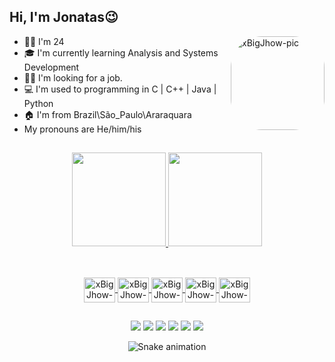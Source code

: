 ## Hi, I'm Jonatas😉

- 👴🏻 I'm 24<img align="right" alt="xBigJhow-pic" height="150" style="border-radius:50px;" src="https://media.discordapp.net/attachments/815602431236505670/988117227180003478/Desktop.gif?width=671&height=671"/>
- 🎓 I'm currently learning Analysis and Systems Development 
- 🕵️‍♂️ I'm looking for a job.
- 💻 I'm used to programming in C | C++ | Java | Python
- 🏠 I'm from Brazil\São_Paulo\Araraquara
- My pronouns are He/him/his


##
<div align="center">
  <a href="https://github.com/xBigJhow">
  <img height="150em" src="https://github-readme-stats.vercel.app/api?username=xBigJhow&show_icons=true&theme=tokyonight&include_all_commits=true&count_private=true"/>
  <img height="150em" src="https://github-readme-stats.vercel.app/api/top-langs/?username=xBigJhow&layout=compact&langs_count=4&theme=tokyonight"/>
</div>

##

<div style="display: inline_block" align="center"><br>
  <img align="center" alt="xBigJhow-Py" height="40" width="50" src="https://cdn.jsdelivr.net/gh/devicons/devicon/icons/python/python-original.svg">
  <img align="center" alt="xBigJhow-Py" height="40" width="50" src="https://cdn.jsdelivr.net/gh/devicons/devicon/icons/jupyter/jupyter-original.svg">
  <img align="center" alt="xBigJhow-Py" height="40" width="50" src="https://cdn.jsdelivr.net/gh/devicons/devicon/icons/c/c-original.svg">
  <img align="center" alt="xBigJhow-Py" height="40" width="50" src="https://cdn.jsdelivr.net/gh/devicons/devicon/icons/cplusplus/cplusplus-original.svg">
  <img align="center" alt="xBigJhow-Py" height="40" width="50" src="https://cdn.jsdelivr.net/gh/devicons/devicon/icons/java/java-original.svg">
</div>
 
##

<div align="center"> 
  <a href="" target="_blank"><img src="https://img.shields.io/badge/Instagram-E4405F?style=for-the-badge&logo=instagram&logoColor=white" target="_blank"></a>
  <a href="mailto:jonatasfreitas14@hotmail.com" target="_blank"><img src="https://img.shields.io/badge/Email-0078D4?style=for-the-badge&logo=microsoft-outlook&logoColor=white" target="_blank"></a>
  <a href="https://www.linkedin.com/in/jonatas-freitas-028901145/" target="_blank"><img src="https://img.shields.io/badge/LinkedIn-0077B5?style=for-the-badge&logo=linkedin&logoColor=white" target="_blank"></a>
  <a href="https://discord.com/invite/BigJhow#3545" target="_blank"><img src="https://img.shields.io/badge/Discord-7289DA?style=for-the-badge&logo=discord&logoColor=white" target="_blank"></a>
  <a href="https://www.kaggle.com/jonatasbueno" target="_blank"><img src="https://img.shields.io/badge/Kaggle-20BEFF?style=for-the-badge&logo=Kaggle&logoColor=white" target="_blank"></a>
  <a href="https://www.github.com/xBigJhow" target="_blank"><img src="https://img.shields.io/badge/GitHub-100000?style=for-the-badge&logo=github&logoColor=white" target="_blank"></a>
    
  ![Snake animation](https://github.com/xBigJhow/xBigJhow/blob/output/github-contribution-grid-snake.svg)
 
 
</div>

  
